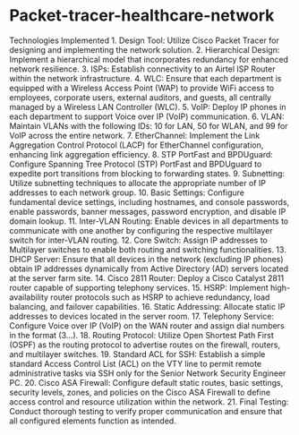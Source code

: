 # Packet-tracer-healthcare-network





Technologies Implemented
    1. Design Tool: Utilize Cisco Packet Tracer for designing and implementing the network solution.
    2. Hierarchical Design: Implement a hierarchical model that incorporates redundancy for enhanced network resilience.
    3. ISPs: Establish connectivity to an Airtel ISP Router within the network infrastructure.
    4. WLC: Ensure that each department is equipped with a Wireless Access Point (WAP) to provide WiFi access to employees, corporate users, external auditors, and guests, all centrally managed by a Wireless LAN Controller (WLC).
    5. VoIP: Deploy IP phones in each department to support Voice over IP (VoIP) communication.
    6. VLAN: Maintain VLANs with the following IDs: 10 for LAN, 50 for WLAN, and 99 for VoIP across the entire network.
    7. EtherChannel: Implement the Link Aggregation Control Protocol (LACP) for EtherChannel configuration, enhancing link aggregation efficiency.
    8. STP PortFast and BPDUguard: Configure Spanning Tree Protocol (STP) PortFast and BPDUguard to expedite port transitions from blocking to forwarding states.
    9. Subnetting: Utilize subnetting techniques to allocate the appropriate number of IP addresses to each network group.
    10. Basic Settings: Configure fundamental device settings, including hostnames, and console passwords, enable passwords, banner messages, password encryption, and disable IP domain lookup.
    11. Inter-VLAN Routing: Enable devices in all departments to communicate with one another by configuring the respective multilayer switch for inter-VLAN routing.
    12. Core Switch: Assign IP addresses to Multilayer switches to enable both routing and switching functionalities.
    13. DHCP Server: Ensure that all devices in the network (excluding IP phones) obtain IP addresses dynamically from Active Directory (AD) servers located at the server farm site.
    14. Cisco 2811 Router: Deploy a Cisco Catalyst 2811 router capable of supporting telephony services.
    15. HSRP: Implement high-availability router protocols such as HSRP to achieve redundancy, load balancing, and failover capabilities.
    16. Static Addressing: Allocate static IP addresses to devices located in the server room.
    17. Telephony Service: Configure Voice over IP (VoIP) on the WAN router and assign dial numbers in the format (3...).
    18. Routing Protocol: Utilize Open Shortest Path First (OSPF) as the routing protocol to advertise routes on the firewall, routers, and multilayer switches.
    19. Standard ACL for SSH: Establish a simple standard Access Control List (ACL) on the VTY line to permit remote administrative tasks via SSH only for the Senior Network Security Engineer PC.
    20. Cisco ASA Firewall: Configure default static routes, basic settings, security levels, zones, and policies on the Cisco ASA Firewall to define access control and resource utilization within the network.
    21. Final Testing: Conduct thorough testing to verify proper communication and ensure that all configured elements function as intended.
